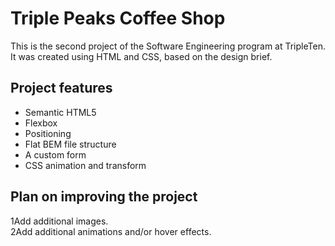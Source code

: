 # Triple Peaks Coffee Shop

This is the second project of the Software Engineering program at TripleTen.  
It was created using HTML and CSS, based on the design brief.

## Project features

- Semantic HTML5
- Flexbox
- Positioning
- Flat BEM file structure
- A custom form
- CSS animation and transform

## Plan on improving the project

1Add additional images.  
2Add additional animations and/or hover effects.

